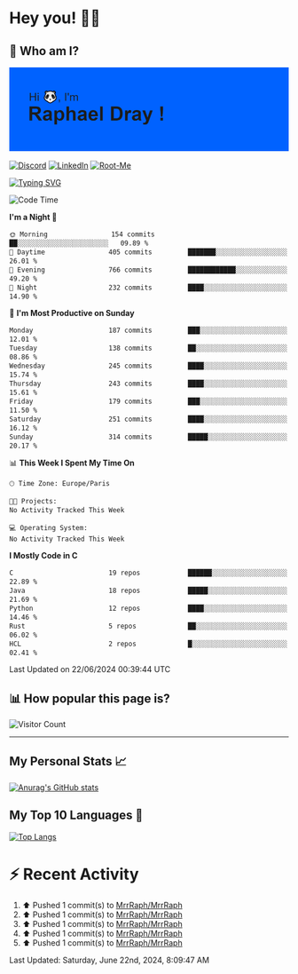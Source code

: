# **Hey you! 👋🏼**

## **🔎 Who am I?**

<img src="https://github.com/MrrRaph/MrrRaph/blob/master/header.png?raw=true">

[![Discord](https://img.shields.io/badge/Discord-7289DA?style=for-the-badge&logo=discord&logoColor=white
)](https://discordapp.com/users/MrRaph#4214/)
[![LinkedIn](https://img.shields.io/badge/LinkedIn-0077B5?style=for-the-badge&logo=linkedin&logoColor=white)](https://www.linkedin.com/in/raphaeldray/)
[![Root-Me](https://img.shields.io/badge/dynamic/json?color=yellowgreen&label=Root-me%20Score&query=score&style=for-the-badge&url=https://raw.githubusercontent.com/MrrRaph/MrrRaph/master/root-me-stats.json&logoColor=white)](https://www.root-me.org/PandHacker)


[![Typing SVG](https://readme-typing-svg.herokuapp.com?font=glory&size=23&multiline=true&height=65&lines=CyberSecurity+Engineer+%F0%9F%92%BB;Freelance+Fullstack+Developer)](https://git.io/typing-svg)

<!--START_SECTION:waka-->
![Code Time](http://img.shields.io/badge/Code%20Time-0%20secs-blue)

**I'm a Night 🦉** 

```text
🌞 Morning                154 commits         ██░░░░░░░░░░░░░░░░░░░░░░░   09.89 % 
🌆 Daytime                405 commits         ███████░░░░░░░░░░░░░░░░░░   26.01 % 
🌃 Evening                766 commits         ████████████░░░░░░░░░░░░░   49.20 % 
🌙 Night                  232 commits         ████░░░░░░░░░░░░░░░░░░░░░   14.90 % 
```
📅 **I'm Most Productive on Sunday** 

```text
Monday                   187 commits         ███░░░░░░░░░░░░░░░░░░░░░░   12.01 % 
Tuesday                  138 commits         ██░░░░░░░░░░░░░░░░░░░░░░░   08.86 % 
Wednesday                245 commits         ████░░░░░░░░░░░░░░░░░░░░░   15.74 % 
Thursday                 243 commits         ████░░░░░░░░░░░░░░░░░░░░░   15.61 % 
Friday                   179 commits         ███░░░░░░░░░░░░░░░░░░░░░░   11.50 % 
Saturday                 251 commits         ████░░░░░░░░░░░░░░░░░░░░░   16.12 % 
Sunday                   314 commits         █████░░░░░░░░░░░░░░░░░░░░   20.17 % 
```


📊 **This Week I Spent My Time On** 

```text
🕑︎ Time Zone: Europe/Paris

🐱‍💻 Projects: 
No Activity Tracked This Week

💻 Operating System: 
No Activity Tracked This Week
```

**I Mostly Code in C** 

```text
C                        19 repos            ██████░░░░░░░░░░░░░░░░░░░   22.89 % 
Java                     18 repos            █████░░░░░░░░░░░░░░░░░░░░   21.69 % 
Python                   12 repos            ████░░░░░░░░░░░░░░░░░░░░░   14.46 % 
Rust                     5 repos             ██░░░░░░░░░░░░░░░░░░░░░░░   06.02 % 
HCL                      2 repos             █░░░░░░░░░░░░░░░░░░░░░░░░   02.41 % 
```




 Last Updated on 22/06/2024 00:39:44 UTC
<!--END_SECTION:waka-->

## **📊 How popular this page is?**

![Visitor Count](https://profile-counter.glitch.me/MrrRaph/count.svg)

---

## **My Personal Stats 📈**

[![Anurag's GitHub stats](https://github-readme-stats.vercel.app/api?username=mrrraph&count_private=true&show_icons=true&title_color=fff&text_color=fff&bg_color=30,36d1dc,904e95)](https://github.com/anuraghazra/github-readme-stats)

## **My Top 10 Languages 📣**

[![Top Langs](https://github-readme-stats.vercel.app/api/top-langs/?username=mrrraph&langs_count=10&layout=compact&hide=html,css&hide_title=true)](https://github.com/anuraghazra/github-readme-stats)


# **⚡ Recent Activity**

<!--RECENT_ACTIVITY:start-->
1. ⬆️ Pushed 1 commit(s) to [MrrRaph/MrrRaph](https://github.com/MrrRaph/MrrRaph)<br>
2. ⬆️ Pushed 1 commit(s) to [MrrRaph/MrrRaph](https://github.com/MrrRaph/MrrRaph)<br>
3. ⬆️ Pushed 1 commit(s) to [MrrRaph/MrrRaph](https://github.com/MrrRaph/MrrRaph)<br>
4. ⬆️ Pushed 1 commit(s) to [MrrRaph/MrrRaph](https://github.com/MrrRaph/MrrRaph)<br>
5. ⬆️ Pushed 1 commit(s) to [MrrRaph/MrrRaph](https://github.com/MrrRaph/MrrRaph)<br>
<!--RECENT_ACTIVITY:end-->
<!--RECENT_ACTIVITY:last_update-->
Last Updated: Saturday, June 22nd, 2024, 8:09:47 AM
<!--RECENT_ACTIVITY:last_update_end-->
